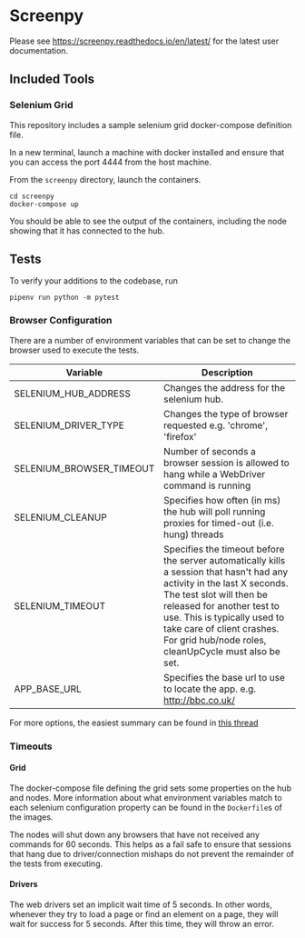 # Screenpy
Please see https://screenpy.readthedocs.io/en/latest/ for the latest user documentation.

## Included Tools
### Selenium Grid
This repository includes a sample selenium grid docker-compose definition file.

In a new terminal, launch a machine with docker installed and ensure that you can access the port 4444 from the host machine.

From the `screenpy` directory, launch the containers.

```commandline
cd screenpy
docker-compose up
```
You should be able to see the output of the containers, including the node showing that it has connected to the hub.

## Tests
To verify your additions to the codebase, run

```commandline
pipenv run python -m pytest
```

### Browser Configuration
There are a number of environment variables that can be set to change the browser used to execute the tests.

 | Variable | Description |
 |----------|-------------|
 | SELENIUM_HUB_ADDRESS | Changes the address for the selenium hub. |
 | SELENIUM_DRIVER_TYPE | Changes the type of browser requested e.g. 'chrome', 'firefox' |
 | SELENIUM_BROWSER_TIMEOUT | Number of seconds a browser session is allowed to hang while a WebDriver command is running |
 | SELENIUM_CLEANUP | Specifies how often (in ms) the hub will poll running proxies for timed-out (i.e. hung) threads |
 | SELENIUM_TIMEOUT | Specifies the timeout before the server automatically kills a session that hasn't had any activity in the last X seconds. The test slot will then be released for another test to use. This is typically used to take care of client crashes. For grid hub/node roles, cleanUpCycle must also be set. |
 | APP_BASE_URL | Specifies the base url to use to locate the app. e.g. http://bbc.co.uk/ |
 
 For more options, the easiest summary can be found in [this thread](https://stackoverflow.com/questions/43395659/properties-for-selenium-grid-hub-node-config)

### Timeouts
#### Grid
The docker-compose file defining the grid sets some properties on the hub and nodes.  More information about what
environment variables match to each selenium configuration property can be found in the `Dockerfile`s of the images.

The nodes will shut down any browsers that have not received any commands for 60 seconds.  This helps as a fail safe
to ensure that sessions that hang due to driver/connection mishaps do not prevent the remainder of the tests from 
executing.

#### Drivers
The web drivers set an implicit wait time of 5 seconds.  In other words, whenever they try to load a page or find an
element on a page, they will wait for success for 5 seconds.  After this time, they will throw an error.
